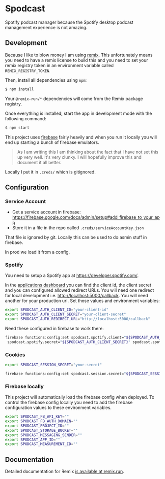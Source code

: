 # Spodcast

Spotify podcast manager because the Spotify desktop podcast management experience is not amazing.

## Development

Because I like to blow money I am using [remix](https://remix.run). This unfortunately means you need to have a remix license to build this and you need to set your remix registry token in an environment variable called `REMIX_REGISTRY_TOKEN`.

Then, install all dependencies using `npm`:

```sh
$ npm install
```

Your `@remix-run/*` dependencies will come from the Remix package registry.

Once everything is installed, start the app in development mode with the following command:

```sh
$ npm start
```

This project uses [firebase](https://firebase.google.com/) fairly heavily and when you run it locally you will end up starting a bunch of firebase emulators.

> As I am writing this I am thinking about the fact that I have not set this up very well. It's very clunky. I will hopefully improve this and document it all better.

Locally I put it in `.creds/` which is gitignored.

## Configuration

### Service Account

- Get a service account in firebase: <https://firebase.google.com/docs/admin/setup#add_firebase_to_your_app>
- Store it in a file in the repo called `.creds/serviceAccountKey.json`

That file is ignored by git. Locally this can be used  to do asmin stuff in firebase.

In prod we load it from a config.



### Spotify

You need to setup a Spotify app at <https://developer.spotify.com/>.

In the [applications dashboard](https://developer.spotify.com/dashboard/applications) you can find the client id, the client secret and you can configured allowed redirect URLs. You will need one redirect for local development i.e. <http://localhost:5000/callback>. You will need another for your production url. Set those values and environment variables:

```bash
export SPODCAST_AUTH_CLIENT_ID="your-client-id"
export SPODCAST_AUTH_CLIENT_SECRET="your-client-secret"
export SPODCAST_AUTH_REDIRECT_URL="http://localhost:5000/callback"
```

Need these configured in firebase to work there:

```bash
firebase functions:config:set spodcast.spotify.client="${SPODCAST_AUTH_CLIENT_ID}"
 spodcast.spotify.secret="${SPODCAST_AUTH_CLIENT_SECRET}" spodcast.spotify.redirect="https://your-firebase-url/callback"
```

### Cookies

```bash
export SPODCAST_SESSION_SECRET="your-secret"
```

```bash
firebase functions:config:set spodcast.session.secret="${SPODCAST_SESSION_SECRET}"
```

### Firebase locally

This project will automatically load the firebase config when deployed. To control the firebase config locally you need to add the firebase configuration values to these environment variables.

```bash
export SPODCAST_FB_API_KEY=""
export SPODCAST_FB_AUTH_DOMAIN=""
export SPODCAST_PROJECT_ID=""
export SPODCAST_STORAGE_BUCKET=""
export SPODCAST_MESSAGING_SENDER=""
export SPODCAST_APP_ID=""
export SPODCAST_MEASUREMENT_ID=""
```

## Documentation

Detailed documentation for Remix [is available at remix.run](https://remix.run/dashboard/docs).
